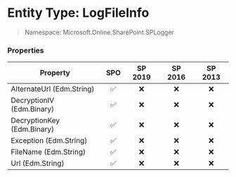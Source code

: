 # Entity Type: LogFileInfo

> Namespace: Microsoft.Online.SharePoint.SPLogger

### Properties

Property | SPO | SP 2019 | SP 2016 | SP 2013
----------|:---:|:-------:|:-------:|:-------:
AlternateUrl (Edm.String) | ✅ | ❌ | ❌ | ❌
DecryptionIV (Edm.Binary) | ✅ | ❌ | ❌ | ❌
DecryptionKey (Edm.Binary) | ✅ | ❌ | ❌ | ❌
Exception (Edm.String) | ✅ | ❌ | ❌ | ❌
FileName (Edm.String) | ✅ | ❌ | ❌ | ❌
Url (Edm.String) | ✅ | ❌ | ❌ | ❌